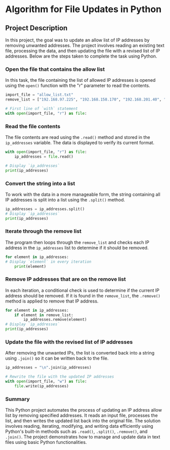# Algorithm for File Updates in Python

## Project Description
In this project, the goal was to update an allow list of IP addresses by removing unwanted addresses. The project involves reading an existing text file, processing the data, and then updating the file with a revised list of IP addresses. Below are the steps taken to complete the task using Python.

### Open the file that contains the allow list
In this task, the file containing the list of allowed IP addresses is opened using the `open()` function with the "r" parameter to read the contents.

```python
import_file = "allow_list.txt"
remove_list = ["192.168.97.225", "192.168.158.170", "192.168.201.40", "192.168.58.57"]

# First line of `with` statement
with open(import_file, "r") as file:
```

### Read the file contents
The file contents are read using the `.read()` method and stored in the `ip_addresses` variable. The data is displayed to verify its current format.

```python
with open(import_file, "r") as file:
    ip_addresses = file.read()

# Display `ip_addresses`
print(ip_addresses)
```

### Convert the string into a list
To work with the data in a more manageable form, the string containing all IP addresses is split into a list using the `.split()` method.

```python
ip_addresses = ip_addresses.split()
# Display `ip_addresses`
print(ip_addresses)
```

### Iterate through the remove list
The program then loops through the `remove_list` and checks each IP address in the `ip_addresses` list to determine if it should be removed.

```python
for element in ip_addresses:
# Display `element` in every iteration
    print(element)
```

### Remove IP addresses that are on the remove list
In each iteration, a conditional check is used to determine if the current IP address should be removed. If it is found in the `remove_list`, the `.remove()` method is applied to remove that IP address.

```python
for element in ip_addresses:
    if element in remove_list:
        ip_addresses.remove(element)
# Display `ip_addresses` 
print(ip_addresses)
```

### Update the file with the revised list of IP addresses
After removing the unwanted IPs, the list is converted back into a string using `.join()` so it can be written back to the file.

```python
ip_addresses = "\n".join(ip_addresses)

# Rewrite the file with the updated IP addresses
with open(import_file, "w") as file:
    file.write(ip_addresses)
```

### Summary
This Python project automates the process of updating an IP address allow list by removing specified addresses. It reads an input file, processes the list, and then writes the updated list back into the original file. The solution involves reading, iterating, modifying, and writing data efficiently using Python's built-in methods such as `.read()`, `.split()`, `.remove()`, and `.join()`. The project demonstrates how to manage and update data in text files using basic Python functionalities.


